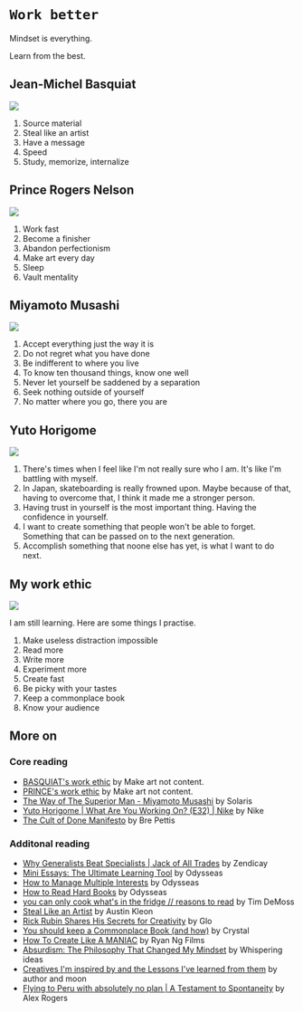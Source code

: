 # `Work better`

Mindset is everything.  
  
Learn from the best.  

## Jean-Michel Basquiat

![](https://www.hollywoodreporter.com/wp-content/uploads/2023/03/Credit-Brad-Branson-Jean-Michel-Basquiat-in-LA-copy.jpg?w=1024)

1. Source material  
2. Steal like an artist  
3. Have a message  
4. Speed  
5. Study, memorize, internalize  

## Prince Rogers Nelson

![](https://dynaimage.cdn.cnn.com/cnn/c_fill,g_auto,w_1200,h_675,ar_16:9/https%3A%2F%2Fcdn.cnn.com%2Fcnnnext%2Fdam%2Fassets%2F160421134259-34-prince-file.jpg)

1. Work fast  
2. Become a finisher  
3. Abandon perfectionism  
4. Make art every day  
5. Sleep  
6. Vault mentality  

## Miyamoto Musashi

![](https://i.redd.it/k2xnp9yctuw91.jpg)

1. Accept everything just the way it is  
2. Do not regret what you have done  
3. Be indifferent to where you live  
4. To know ten thousand things, know one well  
5. Never let yourself be saddened by a separation  
6. Seek nothing outside of yourself  
7. No matter where you go, there you are  

## Yuto Horigome

![](https://www.si.com/.image/t_share/MTgyNjcyOTQwNzU4NzM4Mjcy/yuto-horigome.jpg)

1. There's times when I feel like I'm not really sure who I am. It's like I'm battling with myself.  
2. In Japan, skateboarding is really frowned upon. Maybe because of that, having to overcome that, I think it made me a stronger person.  
3. Having trust in yourself is the most important thing. Having the confidence in yourself.  
4. I want to create something that people won't be able to forget. Something that can be passed on to the next generation.
5. Accomplish something that noone else has yet, is what I want to do next.  

## My work ethic

![](https://i.kym-cdn.com/photos/images/newsfeed/001/919/939/366.jpg)

I am still learning. Here are some things I practise.  
  
1. Make useless distraction impossible  
2. Read more  
3. Write more  
4. Experiment more  
5. Create fast  
6. Be picky with your tastes  
7. Keep a commonplace book  
8. Know your audience  

## More on  

### Core reading  

* [BASQUIAT's work ethic](https://youtu.be/8G9pnE0bnfE?si=CctB7li65nd_WoTJ) by Make art not content.  
* [PRINCE's work ethic](https://youtu.be/ECGcTM_gk4s?si=by73D7gabuU-rKfz) by Make art not content.  
* [The Way of The Superior Man - Miyamoto Musashi](https://youtu.be/DksWmWmhWvg?si=hpJTKAPq1U01gmZQ) by Solaris  
* [Yuto Horigome | What Are You Working On? (E32) | Nike](https://youtu.be/RBLCePz-BVk?si=_1FVbFvRpRdv-j-7) by Nike
* [The Cult of Done Manifesto](https://medium.com/@bre/the-cult-of-done-manifesto-724ca1c2ff13) by Bre Pettis  
  
### Additonal reading  
  
* [Why Generalists Beat Specialists | Jack of All Trades](https://youtu.be/q6vKUdrNQcI?si=grpwkFb_-IvhqkA8) by Zendicay  
* [Mini Essays: The Ultimate Learning Tool](https://youtu.be/N4YjXJVzoZY?si=sOT0de4SJDjQP4Y8) by Odysseas  
* [How to Manage Multiple Interests](https://youtu.be/-AdXIC44b7Q?si=M9_1Air4RCVyz67n) by Odysseas  
* [How to Read Hard Books](https://youtu.be/_5X9qRrAeHY?si=3xy0DOrHkbwpC9x7) by Odysseas  
* [you can only cook what's in the fridge // reasons to read](https://youtu.be/S0krJtb8vxI?si=NGjZHx2FNaAp_ef4) by Tim DeMoss  
* [Steal Like an Artist](https://austinkleon.com/steal/) by Austin Kleon  
* [Rick Rubin Shares His Secrets for Creativity](https://youtu.be/36L9cYkHyZM?si=IKnmUMi2NFgvXjKQ) by Glo  
* [You should keep a Commonplace Book (and how)](https://youtu.be/8kTZQ9N8iv8?si=Q7nrnEecKOo8bSP-) by Crystal  
* [How To Create Like A MANIAC](https://youtu.be/yiSPoGLO9Cw?si=2kYFf1yAsP4Atdhw) by Ryan Ng Films  
* [Absurdism: The Philosophy That Changed My Mindset](https://youtu.be/A6F2Am9WI5U?si=f8MMTL_UaVGPt-6b) by Whispering ideas  
* [Creatives I'm inspired by and the Lessons I've learned from them](https://youtu.be/b24ep5-RYQM?si=Chfzas7Im__U-M_o) by author and moon  
* [Flying to Peru with absolutely no plan | A Testament to Spontaneity](https://youtu.be/Tx95iN4ElpA?si=iT1gIuW5texs8QtT) by Alex Rogers  
